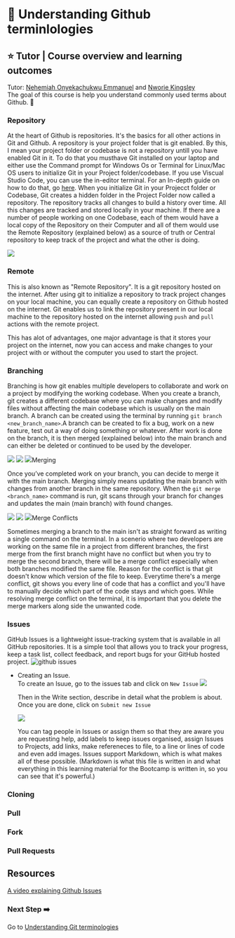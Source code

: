 # :flags: Understanding Github terminlologies

## :star: Tutor | Course overview and learning outcomes 

Tutor: [Nehemiah Onyekachukwu Emmanuel](https://github.com/devgenix) and [Nworie Kingsley](https://github.com/nworiekingslee)<br>
The goal of this course is help you understand commonly used terms about Github. 🚀

### Repository

At the heart of Github is repositories. It's the basics for all other actions in Git and Github. A repository is your project folder that is git enabled. By this, I mean your project folder or codebase is not a repository untill you have enabled Git in it. To do that you musthave Git installed on your laptop and either use the Command prompt for Windows Os or Terminal for Linux/Mac OS users to initialize Git in your Project folder/codebase. If you use Viscual Studio Code, you can use the in-editor terminal. For an In-depth guide on how to do that, go [here](./set_up.md). When you initialize Git in your Projecct folder or Codebase, Git creates a hidden folder in the Project Folder now called a repository. The repository tracks all changes to build a history over time. All this changes are tracked and stored locally in your machine. If there are a number of people working on one Codebase, each of them would have a local copy of the Repository on their Computer and all of them would use the Remote Repository (explained below) as a source of truth or Central repository to keep track of the project and what the other is doing.

<img src="https://encrypted-tbn0.gstatic.com/images?q=tbn:ANd9GcQaZXkMudffpVLQ5NdoeZRDkSYQviFRrv7SXg&usqp=CAU" />

### Remote
This is also known as "Remote Repository". It is a git repository hosted on the internet. After using git to initialize a repository to track project changes on your local machine, you can equally create a repository on Github hosted on the internet. Git enables us to link the repository present in our local machine to the repository hosted on the internet allowing `push` and `pull` actions with the remote project.

This has alot of advantages, one major advantage is that it stores your project on the internet, now you can access and make changes to your project with or without the computer you used to start the project. 

### Branching
Branching is how git enables multiple developers to collaborate and work on a project by modifying the working codebase. When you create a branch, git creates a different codebase where you can make changes and modify files without affecting the main codebase which is usually on the main branch. A branch can be created using the terminal by running `git branch <new_branch_name>`.A branch can be created to fix a bug, work on a new feature, test out a way of doing something or whatever. After work is done on the branch, it is then merged (explained below) into the main branch and can either be deleted or continued to be used by the developer.

<img src="https://miro.medium.com/max/1400/1*JbVkbGtNh08HreFuEk_n4w.png" />
<img src="https://coderefinery.github.io/git-intro-stockholm/img/octopus.jpeg" />
<img src="

### Merging
Once you’ve completed work on your branch, you can decide to merge it with the main branch. Merging simply means updating the main branch with changes from another branch in the same repository. When the `git merge <branch_name>` command is run, git scans through your branch for changes and updates the main (main branch) with found changes. 

<img src="https://www.w3docs.com/uploads/media/default/0001/03/e0f0e9e14db945c07e1fc0f3b2460ac19e0f738f.png" />
<img src="https://encrypted-tbn0.gstatic.com/images?q=tbn:ANd9GcTG6sl8C5TrHmqhJ7TQ95cjKD0P2usVmvwfsw&usqp=CAU" />
<img src="http://www.cs.utsa.edu/~cs3443/git/merge-conflict.png />

### Merge Conflicts
Sometimes merging a branch to the main isn't as straight forward as writing a single command on the terminal. In a scenerio where two developers are working on the same file in a project from different branches, the first merge from the first branch might have no conflict but when you try to merge the second branch, there will be a merge conflict especially when both branches modified the same file. Reason for the conflict is that git doesn't know which version of the file to keep. Everytime there's a merge conflict, git shows you every line of code that has a conflict and you'll have to manually decide which part of the code stays and which goes. While resolving merge conflict on the terminal, it is important that you delete the merge markers along side the unwanted code.

### Issues
GitHub Issues is a lightweight issue-tracking system that is available in all GitHub repositories. It is a simple tool that allows you to track your progress, keep a task list, collect feedback, and report bugs for your GitHub hosted project.
<img src="https://learn-the-web.algonquindesign.ca/topics/github-issues/issues-tab.jpg" alt="github issues" />

* Creating an Issue.<br>
  To create an Isuue, go to the issues tab and click on ```New Issue```
  <img src="https://learn-the-web.algonquindesign.ca/topics/github-issues/new-issue.jpg" />
  
  Then in the Write section, describe in detail what the problem is about. Once you are done, click on ```Submit new Issue```
  
  <img src="https://learn-the-web.algonquindesign.ca/topics/github-issues/write-issue.jpg" />
  
  You can tag people in Issues or assign them so that they are aware you are requesting help, add labels to keep issues organised, assign Issues to Projects, add links, make refereneces to file, to a line or lines of code and even add images. Issues support Markdown, which is what makes all of these possible. (Markdown is what this file is written in and what everything in this learning material for the Bootcamp is written in, so you can see that it's powerful.)

### Cloning

### Pull

### Fork

### Pull Requests


## Resources

[A video explaining Github Issues](https://www.youtube.com/watch?v=yAPSbIHcDTw)

### Next Step :arrow_right:
Go to [Understanding Git terminologies](./7_Understanding_Git_terminlologies.md)
